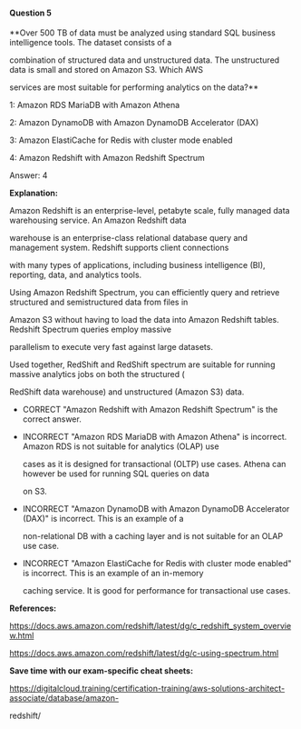 #### Question  5


**Over 500 TB of data must be analyzed using standard SQL business intelligence tools. The dataset consists of a

combination of structured data and unstructured data. The unstructured data is small and stored on Amazon S3. Which AWS

services are most suitable for performing analytics on the data?**


1: Amazon RDS MariaDB with Amazon Athena


2: Amazon DynamoDB with Amazon DynamoDB Accelerator (DAX)


3: Amazon ElastiCache for Redis with cluster mode enabled


4: Amazon Redshift with Amazon Redshift Spectrum


Answer: 4


**Explanation:**


Amazon Redshift is an enterprise-level, petabyte scale, fully managed data warehousing service. An Amazon Redshift data

warehouse is an enterprise-class relational database query and management system. Redshift supports client connections

with many types of applications, including business intelligence (BI), reporting, data, and analytics tools.


Using Amazon Redshift Spectrum, you can efficiently query and retrieve structured and semistructured data from files in

Amazon S3 without having to load the data into Amazon Redshift tables. Redshift Spectrum queries employ massive

parallelism to execute very fast against large datasets.


Used together, RedShift and RedShift spectrum are suitable for running massive analytics jobs on both the structured (

RedShift data warehouse) and unstructured (Amazon S3) data.


- CORRECT "Amazon Redshift with Amazon Redshift Spectrum" is the correct answer.


- INCORRECT "Amazon RDS MariaDB with Amazon Athena" is incorrect. Amazon RDS is not suitable for analytics (OLAP) use

  cases as it is designed for transactional (OLTP) use cases. Athena can however be used for running SQL queries on data

  on S3.


- INCORRECT "Amazon DynamoDB with Amazon DynamoDB Accelerator (DAX)" is incorrect. This is an example of a

  non-relational DB with a caching layer and is not suitable for an OLAP use case.


- INCORRECT "Amazon ElastiCache for Redis with cluster mode enabled" is incorrect. This is an example of an in-memory

  caching service. It is good for performance for transactional use cases.


**References:**


https://docs.aws.amazon.com/redshift/latest/dg/c_redshift_system_overview.html


https://docs.aws.amazon.com/redshift/latest/dg/c-using-spectrum.html


**Save time with our exam-specific cheat sheets:**


https://digitalcloud.training/certification-training/aws-solutions-architect-associate/database/amazon-

redshift/

